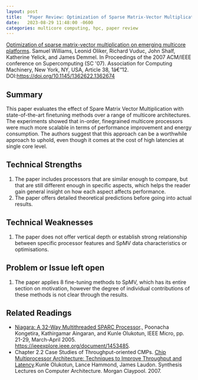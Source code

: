 ```yaml
---
layout: post
title:  "Paper Review: Optimization of Sparse Matrix-Vector Multiplication on Emerging Multicore Platforms"
date:   2023-08-29 11:48:00 -0600
categories: multicore computing, hpc, paper review
---
```

[Optimization of sparse matrix-vector multiplication on emerging multicore platforms](https://dl.acm.org/doi/10.1145/1362622.1362674). Samuel Williams, Leonid Oliker, Richard Vuduc, John Shalf, Katherine Yelick, and James Demmel. In Proceedings of the 2007 ACM/IEEE conference on Supercomputing (SC '07). Association for Computing Machinery, New York, NY, USA, Article 38, 1â€“12. DOI:https://doi.org/10.1145/1362622.1362674 
## Summary

This paper evaluates the effect of Spare Matrix Vector Multiplication with state-of-the-art finetuning methods over a range of multicore architectures. The experiments showed that in-order, finegrained multicore processors were much more scalable in terms of performance improvement and energy consumption. The authors suggest that this approach can be a worthwhile approach to uphold, even though it comes at the cost of high latencies at single core level.

## Technical Strengths

1. The paper includes processors that are similar enough to compare, but that are still different enough in specific aspects, which helps the reader gain general insight on how each aspect affects performance.
2. The paper offers detailed theoretical predictions before going into actual results.

## Technical Weaknesses

1. The paper does not offer vertical depth or establish strong relationship between specific processor features and SpMV data characteristics or optimisations.

## Problem or Issue left open

1. The paper applies 8 fine-tuning methods to SpMV, which has its entire section on motivation, however the degree of individual contributions of these methods is not clear through the results.

## Related Readings
* [Niagara: A 32-Way Multithreaded SPARC Processor](https://ieeexplore.ieee.org/document/1453485)., Poonacha Kongetira, Kathirgamar Aingaran, and Kunle Olukotun, IEEE Micro, pp. 21-29, March-April 2005. https://ieeexplore.ieee.org/document/1453485.
* Chapter 2.2 Case Studies of Throughput-oriented CMPs. [Chip Multiprocessor Architecture: Techniques to Improve Throughput and Latency](http://www.morganclaypool.com/doi/pdf/10.2200/S00093ED1V01Y200707CAC003).Kunle Olukotun, Lance Hammond, James Laudon. Synthesis Lectures on Computer Architecture. Morgan Claypool. 2007.
